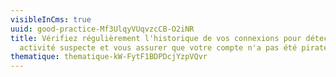```yaml
---
visibleInCms: true
uuid: good-practice-Mf3UlqyVUqvzcCB-O2iNR
title: Vérifiez régulièrement l'historique de vos connexions pour détecter toute
  activité suspecte et vous assurer que votre compte n'a pas été piraté.
thematique: thematique-kW-FytF1BDPDcjYzpVQvr
---
```

